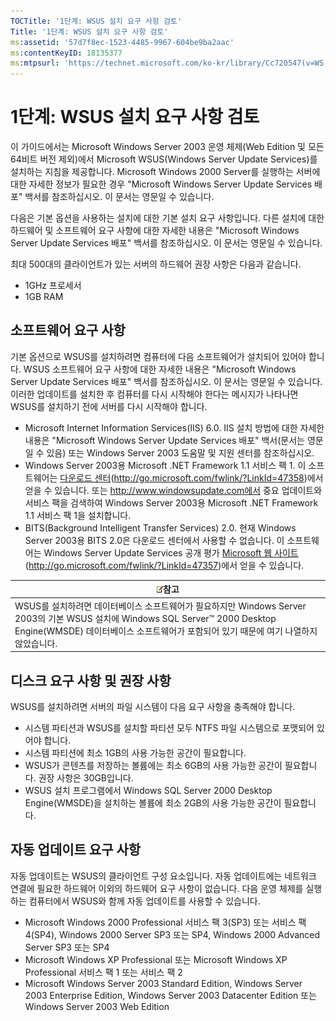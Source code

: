 ```yaml
---
TOCTitle: '1단계: WSUS 설치 요구 사항 검토'
Title: '1단계: WSUS 설치 요구 사항 검토'
ms:assetid: '57d7f8ec-1523-4485-9967-604be9ba2aac'
ms:contentKeyID: 18135377
ms:mtpsurl: 'https://technet.microsoft.com/ko-kr/library/Cc720547(v=WS.10)'
---
```


1단계: WSUS 설치 요구 사항 검토
===============================

이 가이드에서는 Microsoft Windows Server 2003 운영 체제(Web Edition 및 모든 64비트 버전 제외)에서 Microsoft WSUS(Windows Server Update Services)를 설치하는 지침을 제공합니다. Microsoft Windows 2000 Server를 실행하는 서버에 대한 자세한 정보가 필요한 경우 "Microsoft Windows Server Update Services 배포" 백서를 참조하십시오. 이 문서는 영문일 수 있습니다.

다음은 기본 옵션을 사용하는 설치에 대한 기본 설치 요구 사항입니다. 다른 설치에 대한 하드웨어 및 소프트웨어 요구 사항에 대한 자세한 내용은 "Microsoft Windows Server Update Services 배포" 백서를 참조하십시오. 이 문서는 영문일 수 있습니다.

최대 500대의 클라이언트가 있는 서버의 하드웨어 권장 사항은 다음과 같습니다.

-   1GHz 프로세서
-   1GB RAM

소프트웨어 요구 사항
--------------------

기본 옵션으로 WSUS를 설치하려면 컴퓨터에 다음 소프트웨어가 설치되어 있어야 합니다. WSUS 소프트웨어 요구 사항에 대한 자세한 내용은 "Microsoft Windows Server Update Services 배포" 백서를 참조하십시오. 이 문서는 영문일 수 있습니다. 이러한 업데이트를 설치한 후 컴퓨터를 다시 시작해야 한다는 메시지가 나타나면 WSUS를 설치하기 전에 서버를 다시 시작해야 합니다.

-   Microsoft Internet Information Services(IIS) 6.0. IIS 설치 방법에 대한 자세한 내용은 "Microsoft Windows Server Update Services 배포" 백서(문서는 영문일 수 있음) 또는 Windows Server 2003 도움말 및 지원 센터를 참조하십시오.
-   Windows Server 2003용 Microsoft .NET Framework 1.1 서비스 팩 1. 이 소프트웨어는 [다운로드 센터](http://go.microsoft.com/fwlink/?linkid=47358)(http://go.microsoft.com/fwlink/?LinkId=47358)에서 얻을 수 있습니다.
    또는 http://www.windowsupdate.com에서 중요 업데이트와 서비스 팩을 검색하여 Windows Server 2003용 Microsoft .NET Framework 1.1 서비스 팩 1을 설치합니다.
-   BITS(Background Intelligent Transfer Services) 2.0. 현재 Windows Server 2003용 BITS 2.0은 다운로드 센터에서 사용할 수 없습니다. 이 소프트웨어는 Windows Server Update Services 공개 평가 [Microsoft 웹 사이트](http://go.microsoft.com/fwlink/?linkid=47357)(http://go.microsoft.com/fwlink/?LinkId=47357)에서 얻을 수 있습니다.

| ![](images/Cc720547.note(WS.10).gif)참고                                                                                                                                                 |
|-----------------------------------------------------------------------------------------------------------------------------------------------------------------------------------------------------------------------|
| WSUS를 설치하려면 데이터베이스 소프트웨어가 필요하지만 Windows Server 2003의 기본 WSUS 설치에 Windows SQL Server™ 2000 Desktop Engine(WMSDE) 데이터베이스 소프트웨어가 포함되어 있기 때문에 여기 나열하지 않았습니다. |

디스크 요구 사항 및 권장 사항
-----------------------------

WSUS를 설치하려면 서버의 파일 시스템이 다음 요구 사항을 충족해야 합니다.

-   시스템 파티션과 WSUS를 설치할 파티션 모두 NTFS 파일 시스템으로 포맷되어 있어야 합니다.
-   시스템 파티션에 최소 1GB의 사용 가능한 공간이 필요합니다.
-   WSUS가 콘텐츠를 저장하는 볼륨에는 최소 6GB의 사용 가능한 공간이 필요합니다. 권장 사항은 30GB입니다.
-   WSUS 설치 프로그램에서 Windows SQL Server 2000 Desktop Engine(WMSDE)을 설치하는 볼륨에 최소 2GB의 사용 가능한 공간이 필요합니다.

자동 업데이트 요구 사항
-----------------------

자동 업데이트는 WSUS의 클라이언트 구성 요소입니다. 자동 업데이트에는 네트워크 연결에 필요한 하드웨어 이외의 하드웨어 요구 사항이 없습니다. 다음 운영 체제를 실행하는 컴퓨터에서 WSUS와 함께 자동 업데이트를 사용할 수 있습니다.

-   Microsoft Windows 2000 Professional 서비스 팩 3(SP3) 또는 서비스 팩 4(SP4), Windows 2000 Server SP3 또는 SP4, Windows 2000 Advanced Server SP3 또는 SP4
-   Microsoft Windows XP Professional 또는 Microsoft Windows XP Professional 서비스 팩 1 또는 서비스 팩 2
-   Microsoft Windows Server 2003 Standard Edition, Windows Server 2003 Enterprise Edition, Windows Server 2003 Datacenter Edition 또는 Windows Server 2003 Web Edition
